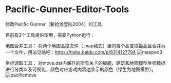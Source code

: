 # Pacific-Gunner-Editor-Tools
修改Pacific Gunner（新抢滩登陆2004）的工具

目前有2个工具提供使用，需要Python运行：

地图合并工具：
将两个地图高度文件（.map格式）里的每个高度取最高且合并为一个文件，用法见贴吧：https://tieba.baidu.com/p/8314127794
![mapped3](https://user-images.githubusercontent.com/70968294/227723333-317fc7da-5c20-4eba-93d2-3bce3a685f3b.jpg)


坐标读取工具：
对move.dat内保存的所有关卡的舰艇、建筑和地图模型坐标数据进行分类以及可视化，颜色对应游戏内雷达显示的颜色（绿色为地图模型）。
![pacificmove](https://user-images.githubusercontent.com/70968294/226758129-8c2cfd20-175e-4edf-9036-ed7b213f1123.png)
